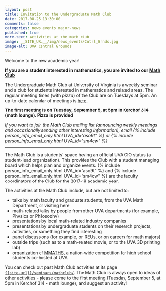 ```yaml
---
layout: post
title: Invitation to the Undergraduate Math Club
date: 2017-08-25 13:30:00
comments: false
categories: news events major-news
published: true
more-text: Activities at the math club
image: __SITE_URL__/img/news_events/Cntrl_Grnds.jpg
image-alt: UVA Central Grounds
---
```


Welcome to the new academic year!

**If you are a student interested in mathematics, you are invited to our [Math Club]({{site.url}}/seminars/mathclub/)**

The Undergraduate Math Club at University of Virginia is a weekly seminar and a club for students interested in mathematics and related areas. The regular meeting times (with _pizza_) of the Club are on Tuesdays at 5pm. An up-to-date calendar of meetings is [here]({{site.url}}/seminars/mathclub/).

**The first meeting is on Tuesday, September 5, at 5pm in Kerchof 314 (math lounge). Pizza is provided**

<i>If you want to join the Math Club mailing list (announcing weekly meetings and occasionally sending other interesting information), email {% include person_info_email_only.html UVA_id="aso9t" %} or {% include person_info_email_only.html UVA_id="sm4cw" %}</i>

<!--more-->

---

The Math Club is a students' space having an official UVA CIO status (a student-lead organization). This provides the Club with a student managing board which helps plan and organize events. {% include person_info_email_only.html UVA_id="aso9t" %} and {% include person_info_email_only.html UVA_id="sm4cw" %} are the faculty coordinators of the Club for the 2017-18 academic year.

The activities at the Math Club include, but are not limited to:

- talks by math faculty and graduate students, from the UVA Math Department, or visiting here
- math-related talks by people from other UVA departments (for example, Physics or Philosophy)
- presentations by local math-related industry companies
- presentations by undergraduate students on their research projects, activities, or something they find interesting
- panel discussions (for example, on REUs, or on careers for math majors)
- outside trips (such as to a math-related movie, or to the UVA 3D printing lab)
- organization of [MMATHS](http://www.mmaths.org/), a nation-wide competition for high school students co-hosted at UVA

You can check out past Math Club activities at its page [`{{site.url}}/seminars/mathclub/`]({{site.url}}/seminars/mathclub/).
The Math Club is always open to ideas of other activities - please come to the first meeting (Tuesday, September 5, at 5pm in Kerchof 314 - math lounge), and suggest an activity!
